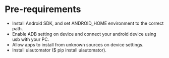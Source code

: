 # Pre-requirements

- Install Android SDK, and set ANDROID_HOME environment to the correct path.
- Enable ADB setting on device and connect your android device using usb with your PC.
- Allow apps to install from unknown sources on device settings.
- Install uiautomator ($ pip install uiautomator).
